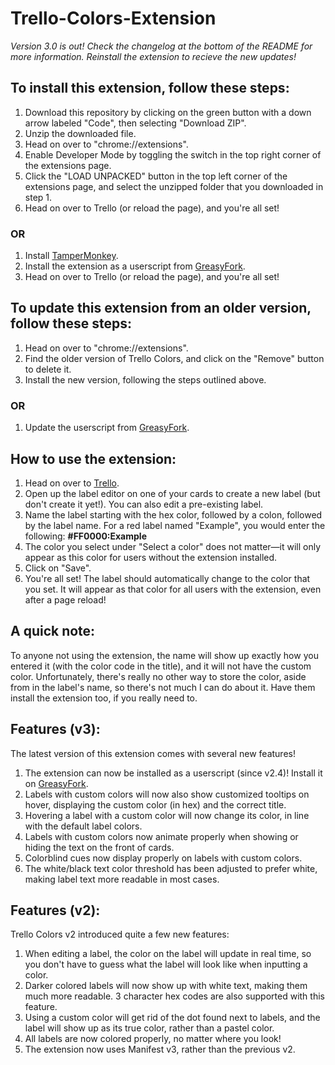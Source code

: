 # Trello-Colors-Extension

*Version 3.0 is out! Check the changelog at the bottom of the README for more information. Reinstall the extension to recieve the new updates!*

## To install this extension, follow these steps:

1. Download this repository by clicking on the green button with a down arrow labeled "Code", then selecting "Download ZIP".
2. Unzip the downloaded file.
3. Head on over to "chrome://extensions".
4. Enable Developer Mode by toggling the switch in the top right corner of the extensions page.
5. Click the "LOAD UNPACKED" button in the top left corner of the extensions page, and select the unzipped folder that you downloaded in step 1.
6. Head on over to Trello (or reload the page), and you're all set!

### OR

1. Install [TamperMonkey](https://www.tampermonkey.net).
2. Install the extension as a userscript from [GreasyFork](https://greasyfork.org/en/scripts/505507-trello-colors).
3. Head on over to Trello (or reload the page), and you're all set!

## To update this extension from an older version, follow these steps:

1. Head on over to "chrome://extensions".
2. Find the older version of Trello Colors, and click on the "Remove" button to delete it.
3. Install the new version, following the steps outlined above.

### OR

1. Update the userscript from [GreasyFork](https://greasyfork.org/en/scripts/505507-trello-colors).

## How to use the extension:

1. Head on over to [Trello](https://www.trello.com).
2. Open up the label editor on one of your cards to create a new label (but don't create it yet!). You can also edit a pre-existing label.
3. Name the label starting with the hex color, followed by a colon, followed by the label name. For a red label named "Example", you would enter the following: **#FF0000:Example**
4. The color you select under "Select a color" does not matter—it will only appear as this color for users without the extension installed.
5. Click on "Save".
6. You're all set! The label should automatically change to the color that you set. It will appear as that color for all users with the extension, even after a page reload!

## A quick note:

To anyone not using the extension, the name will show up exactly how you entered it (with the color code in the title), and it will not have the custom color. Unfortunately, there's really no other way to store the color, aside from in the label's name, so there's not much I can do about it. Have them install the extension too, if you really need to.

## Features (v3):

The latest version of this extension comes with several new features!

1. The extension can now be installed as a userscript (since v2.4)! Install it on [GreasyFork](https://greasyfork.org/en/scripts/505507-trello-colors).
3. Labels with custom colors will now also show customized tooltips on hover, displaying the custom color (in hex) and the correct title.
2. Hovering a label with a custom color will now change its color, in line with the default label colors.
4. Labels with custom colors now animate properly when showing or hiding the text on the front of cards.
5. Colorblind cues now display properly on labels with custom colors.
6. The white/black text color threshold has been adjusted to prefer white, making label text more readable in most cases.

## Features (v2):

Trello Colors v2 introduced quite a few new features:

1. When editing a label, the color on the label will update in real time, so you don't have to guess what the label will look like when inputting a color.
2. Darker colored labels will now show up with white text, making them much more readable. 3 character hex codes are also supported with this feature.
3. Using a custom color will get rid of the dot found next to labels, and the label will show up as its true color, rather than a pastel color.
4. All labels are now colored properly, no matter where you look!
5. The extension now uses Manifest v3, rather than the previous v2.
